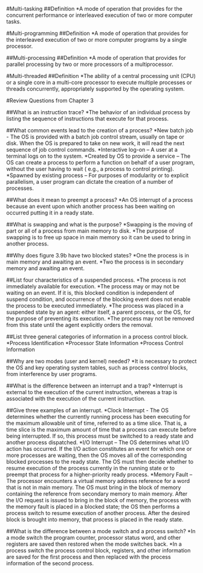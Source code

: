 #Multi-tasking
##Definition
  *A mode of operation that provides for the concurrent performance or interleaved execution of two or more computer tasks.

#Multi-programming
##Definition
  *A mode of operation that provides for the interleaved execution of two or more computer programs by a single processor.

##Multi-processing
##Definition
  *A mode of operation that provides for parallel processing by two or more processors of a multiprocessor.

#Multi-threaded
##Definition
  *The ability of a central processing unit (CPU) or a single core in a multi-core processor to execute multiple processes or threads    concurrently, appropriately supported by the operating system.

#Review Questions from Chapter 3

##What is an instruction trace?
  *The behavior of an individual process by listing the sequence of instructions that execute for that process.

##What common events lead to the creation of a process?
  *New batch job - The OS is provided with a batch job control stream, usually on tape or disk. When the OS is prepared to take on new      work, it will read the next sequence of job control commands.
  *Interactive log-on – A user at a terminal logs on to the system.
  *Created by OS to provide a  service – The OS can create a process to perform a function on behalf of a user program, without the user    having to wait ( e.g., a process to control printing).
  *Spawned by existing process – For purposes of modularity or to explicit parallelism, a user program can dictate the creation of a        number of processes.

##What does it mean to preempt a process?
  *An OS interrupt of a process because an event upon which another process has been waiting on occurred putting it in a ready state.

##What is swapping and what is the purpose?
  *Swapping is the moving of part or all of a process from main memory to disk.
  *The purpose of swapping is to free up space in main memory so it can be used to bring in another process.

##Why does figure 3.9b have two blocked states?
  *One the process is in main memory and awaiting an event.
  *Two the process is in secondary memory and awaiting an event.

##List four characteristics of a suspended process.
  *The process is not immediately available for execution.
  *The process may or may not be waiting on an event. If it is, this blocked condition is independent of suspend condition, and            occurrence of the blocking event does not enable the process to be executed immediately.
  *The process was placed in a suspended state by an agent: either itself, a parent process, or the OS, for the purpose of preventing      its execution.
  *The process may not be removed from this state until the agent explicitly orders the removal.

##List three general categories of information in a process control block.
  *Process Identification
  *Processor State Information
  *Process Control Information

##Why are two modes (user and kernel) needed?
  *It is necessary to protect the OS and key operating system tables, such as process control blocks, from interference by user            programs.

##What is the difference between an interrupt and a trap?
  *Interrupt is external to the execution of the current instruction, whereas a trap is associated with the execution of the current        instruction.

##Give three examples of an interrupt.
  *Clock Interrupt - The OS determines whether the currently running process has been executing for the maximum allowable unit of time,    referred to as a time slice. That is, a time slice is the maximum amount of time that a process can execute before being                interrupted. If so, this process must be switched to a ready state and another process dispatched.
  *I/O Interrupt – The OS determines what I/O action has occurred. If the I/O action constitutes an event for which one or more            processes are waiting, then the OS moves all of the corresponding blocked processes to the ready state. The OS must then decide        whether to resume execution of the process currently in the running state or to preempt that process for a higher-priority ready        process.
  *Memory Fault – The processor encounters a virtual memory address reference for a word that is not in main memory. The OS must bring      in the block of memory containing the reference from secondary memory to main memory. After the I/O request is issued to bring in      the block of memory, the process with the memory fault is placed in a blocked state; the OS then performs a process switch to resume    execution of another process. After the desired block is brought into memory, that process is placed in the ready state.

##What is the difference between a mode switch and a process switch?
  *In a mode switch the program counter, processor status word, and other registers are saved then restored when the mode switches back.
  *In a process switch the process control block, registers, and other information are saved for the first process and then replaced        with the process information of the second process.
